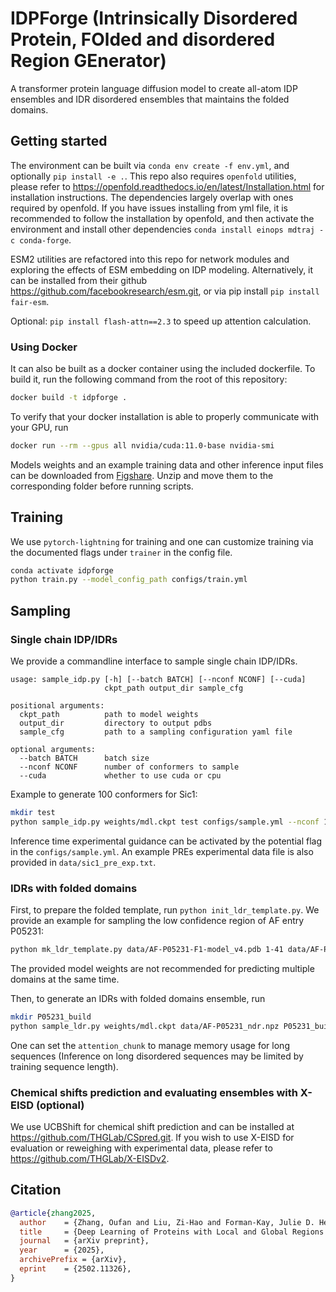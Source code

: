 # IDPForge (Intrinsically Disordered Protein, FOlded and disordered Region GEnerator)

A transformer protein language diffusion model to create all-atom IDP ensembles and IDR disordered ensembles that maintains the folded domains.

## Getting started

The environment can be built via `conda env create -f env.yml`, and optionally `pip install -e .`. This repo also requires `openfold` utilities, please refer to https://openfold.readthedocs.io/en/latest/Installation.html for installation instructions. The dependencies largely overlap with ones required by openfold. If you have issues installing from yml file, it is recommended to follow the installation by openfold, and then activate the environment and install other dependencies `conda install einops mdtraj -c conda-forge`.

ESM2 utilities are refactored into this repo for network modules and exploring the effects of ESM embedding on IDP modeling. Alternatively, it can be installed from their github https://github.com/facebookresearch/esm.git, or via pip install `pip install fair-esm`.

Optional: `pip install flash-attn==2.3` to speed up attention calculation.

### Using Docker
It can also be built as a docker container using the included dockerfile. To build it, run the following command from the root of this repository:
```bash
docker build -t idpforge .
```
To verify that your docker installation is able to properly communicate with your GPU, run
```bash
docker run --rm --gpus all nvidia/cuda:11.0-base nvidia-smi
```

Models weights and an example training data and other inference input files can be downloaded from [Figshare](https://doi.org/10.6084/m9.figshare.28414937). Unzip and move them to the corresponding folder before running scripts.

## Training

We use `pytorch-lightning` for training and one can customize training via the documented flags under `trainer` in the config file.
```bash
conda activate idpforge
python train.py --model_config_path configs/train.yml
```

## Sampling

### Single chain IDP/IDRs

We provide a commandline interface to sample single chain IDP/IDRs.
```
usage: sample_idp.py [-h] [--batch BATCH] [--nconf NCONF] [--cuda]
                     ckpt_path output_dir sample_cfg

positional arguments:
  ckpt_path          path to model weights
  output_dir         directory to output pdbs
  sample_cfg         path to a sampling configuration yaml file

optional arguments:
  --batch BATCH      batch size 
  --nconf NCONF      number of conformers to sample
  --cuda             whether to use cuda or cpu
```

Example to generate 100 conformers for Sic1:

```bash
mkdir test
python sample_idp.py weights/mdl.ckpt test configs/sample.yml --nconf 100 --cuda 
```

Inference time experimental guidance can be activated by the potential flag in the `configs/sample.yml`. An example PREs experimental data file is also provided in `data/sic1_pre_exp.txt`.

### IDRs with folded domains

First, to prepare the folded template, run `python init_ldr_template.py`. We provide an example for sampling the low confidence region of AF entry P05231:
```bash
python mk_ldr_template.py data/AF-P05231-F1-model_v4.pdb 1-41 data/AF-P05231_ndr.npz
```
The provided model weights are not recommended for predicting multiple domains at the same time.

Then, to generate an IDRs with folded domains ensemble, run
```bash
mkdir P05231_build
python sample_ldr.py weights/mdl.ckpt data/AF-P05231_ndr.npz P05231_build configs/sample.yml --nconf 100 --cuda
```
One can set the `attention_chunk` to manage memory usage for long sequences (Inference on long disordered sequences may be limited by training sequence length).

### Chemical shifts prediction and evaluating ensembles with X-EISD (optional)

We use UCBShift for chemical shift prediction and can be installed at https://github.com/THGLab/CSpred.git. If you wish to use X-EISD for evaluation or reweighing with experimental data, please refer to https://github.com/THGLab/X-EISDv2.

## Citation
```bibtex
@article{zhang2025,
  author    = {Zhang, Oufan and Liu, Zi-Hao and Forman-Kay, Julie D. Head-Gordon, Teresa},
  title     = {Deep Learning of Proteins with Local and Global Regions of Disorder},
  journal   = {arXiv preprint},
  year      = {2025},
  archivePrefix = {arXiv},
  eprint    = {2502.11326},
}
```
